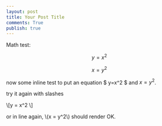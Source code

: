 ```yaml
---
layout: post
title: Your Post Title
comments: True
publish: true 
---
```


 Math test:
 
 $$ y = x^2 $$
 
 $$x = y^2$$
 
 now some inline test to put an equation $ y=x^2 $ and $x = y^2$.
 
 try it again with slashes
 
 \\[y = x^2 \\]
 
 or in line again, \\(x = y^2\\) should render OK.
 